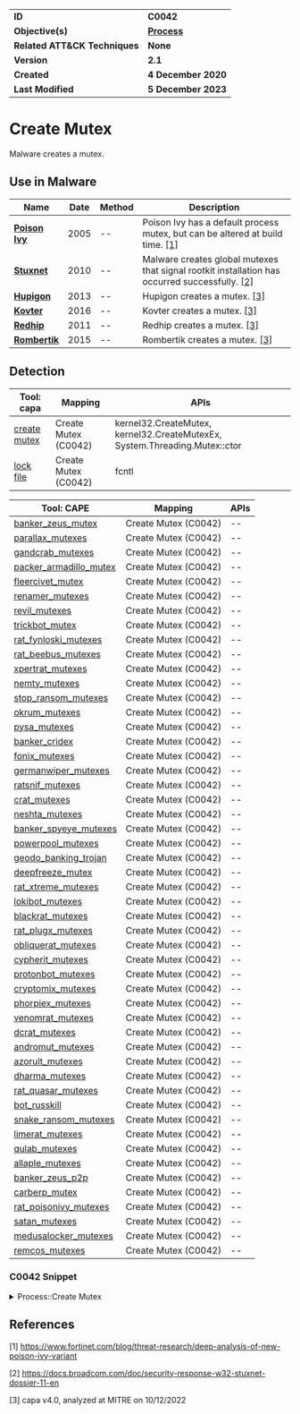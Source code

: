 <table>
<tr>
<td><b>ID</b></td>
<td><b>C0042</b></td>
</tr>
<tr>
<td><b>Objective(s)</b></td>
<td><b><a href="../process">Process</a></b></td>
</tr>
<tr>
<td><b>Related ATT&CK Techniques</b></td>
<td><b>None</b></td>
</tr>
<tr>
<td><b>Version</b></td>
<td><b>2.1</b></td>
</tr>
<tr>
<td><b>Created</b></td>
<td><b>4 December 2020</b></td>
</tr>
<tr>
<td><b>Last Modified</b></td>
<td><b>5 December 2023</b></td>
</tr>
</table>


# Create Mutex

Malware creates a mutex. 

## Use in Malware

|Name|Date|Method|Description|
|---|---|---|---|
|[**Poison Ivy**](../../xample-malware/poison-ivy.md)|2005|--|Poison Ivy has a default process mutex, but can be altered at build time. [[1]](#1)|
|[**Stuxnet**](../../xample-malware/stuxnet.md)|2010|--|Malware creates global mutexes that signal rootkit installation has occurred successfully. [[2]](#2)|
|[**Hupigon**](../../xample-malware/hupigon.md)|2013|--|Hupigon creates a mutex. [[3]](#3)|
|[**Kovter**](../../xample-malware/kovter.md)|2016|--|Kovter creates a mutex. [[3]](#3)|
|[**Redhip**](../../xample-malware/redhip.md)|2011|--|Redhip creates a mutex. [[3]](#3)|
|[**Rombertik**](../../xample-malware/rombertik.md)|2015|--|Rombertik creates a mutex. [[3]](#3)|

## Detection

|Tool: capa|Mapping|APIs|
|---|---|---|
|[create mutex](https://github.com/mandiant/capa-rules/blob/master/host-interaction/mutex/create-mutex.yml)|Create Mutex (C0042)|kernel32.CreateMutex, kernel32.CreateMutexEx, System.Threading.Mutex::ctor|
|[lock file](https://github.com/mandiant/capa-rules/blob/master/host-interaction/mutex/lock-file.yml)|Create Mutex (C0042)|fcntl|

|Tool: CAPE|Mapping|APIs|
|---|---|---|
|[banker_zeus_mutex](https://github.com/CAPESandbox/community/tree/master/modules/signatures/banker_zeus_mutex.py)|Create Mutex (C0042)|--|
|[parallax_mutexes](https://github.com/CAPESandbox/community/tree/master/modules/signatures/parallax_mutexes.py)|Create Mutex (C0042)|--|
|[gandcrab_mutexes](https://github.com/CAPESandbox/community/tree/master/modules/signatures/gandcrab_mutexes.py)|Create Mutex (C0042)|--|
|[packer_armadillo_mutex](https://github.com/CAPESandbox/community/tree/master/modules/signatures/packer_armadillo_mutex.py)|Create Mutex (C0042)|--|
|[fleercivet_mutex](https://github.com/CAPESandbox/community/tree/master/modules/signatures/fleercivet_mutex.py)|Create Mutex (C0042)|--|
|[renamer_mutexes](https://github.com/CAPESandbox/community/tree/master/modules/signatures/renamer_mutexes.py)|Create Mutex (C0042)|--|
|[revil_mutexes](https://github.com/CAPESandbox/community/tree/master/modules/signatures/revil_mutexes.py)|Create Mutex (C0042)|--|
|[trickbot_mutex](https://github.com/CAPESandbox/community/tree/master/modules/signatures/trickbot_mutex.py)|Create Mutex (C0042)|--|
|[rat_fynloski_mutexes](https://github.com/CAPESandbox/community/tree/master/modules/signatures/rat_fynloski_mutexes.py)|Create Mutex (C0042)|--|
|[rat_beebus_mutexes](https://github.com/CAPESandbox/community/tree/master/modules/signatures/rat_beebus_mutexes.py)|Create Mutex (C0042)|--|
|[xpertrat_mutexes](https://github.com/CAPESandbox/community/tree/master/modules/signatures/xpertrat_mutexes.py)|Create Mutex (C0042)|--|
|[nemty_mutexes](https://github.com/CAPESandbox/community/tree/master/modules/signatures/nemty_mutexes.py)|Create Mutex (C0042)|--|
|[stop_ransom_mutexes](https://github.com/CAPESandbox/community/tree/master/modules/signatures/stop_ransom_mutexes.py)|Create Mutex (C0042)|--|
|[okrum_mutexes](https://github.com/CAPESandbox/community/tree/master/modules/signatures/okrum_mutexes.py)|Create Mutex (C0042)|--|
|[pysa_mutexes](https://github.com/CAPESandbox/community/tree/master/modules/signatures/pysa_mutexes.py)|Create Mutex (C0042)|--|
|[banker_cridex](https://github.com/CAPESandbox/community/tree/master/modules/signatures/banker_cridex.py)|Create Mutex (C0042)|--|
|[fonix_mutexes](https://github.com/CAPESandbox/community/tree/master/modules/signatures/fonix_mutexes.py)|Create Mutex (C0042)|--|
|[germanwiper_mutexes](https://github.com/CAPESandbox/community/tree/master/modules/signatures/germanwiper_mutexes.py)|Create Mutex (C0042)|--|
|[ratsnif_mutexes](https://github.com/CAPESandbox/community/tree/master/modules/signatures/ratsnif_mutexes.py)|Create Mutex (C0042)|--|
|[crat_mutexes](https://github.com/CAPESandbox/community/tree/master/modules/signatures/crat_mutexes.py)|Create Mutex (C0042)|--|
|[neshta_mutexes](https://github.com/CAPESandbox/community/tree/master/modules/signatures/neshta_mutexes.py)|Create Mutex (C0042)|--|
|[banker_spyeye_mutexes](https://github.com/CAPESandbox/community/tree/master/modules/signatures/banker_spyeye_mutexes.py)|Create Mutex (C0042)|--|
|[powerpool_mutexes](https://github.com/CAPESandbox/community/tree/master/modules/signatures/powerpool_mutexes.py)|Create Mutex (C0042)|--|
|[geodo_banking_trojan](https://github.com/CAPESandbox/community/tree/master/modules/signatures/geodo_banking_trojan.py)|Create Mutex (C0042)|--|
|[deepfreeze_mutex](https://github.com/CAPESandbox/community/tree/master/modules/signatures/deepfreeze_mutex.py)|Create Mutex (C0042)|--|
|[rat_xtreme_mutexes](https://github.com/CAPESandbox/community/tree/master/modules/signatures/rat_xtreme_mutexes.py)|Create Mutex (C0042)|--|
|[lokibot_mutexes](https://github.com/CAPESandbox/community/tree/master/modules/signatures/lokibot_mutexes.py)|Create Mutex (C0042)|--|
|[blackrat_mutexes](https://github.com/CAPESandbox/community/tree/master/modules/signatures/blackrat_mutexes.py)|Create Mutex (C0042)|--|
|[rat_plugx_mutexes](https://github.com/CAPESandbox/community/tree/master/modules/signatures/rat_plugx_mutexes.py)|Create Mutex (C0042)|--|
|[obliquerat_mutexes](https://github.com/CAPESandbox/community/tree/master/modules/signatures/obliquerat_mutexes.py)|Create Mutex (C0042)|--|
|[cypherit_mutexes](https://github.com/CAPESandbox/community/tree/master/modules/signatures/cypherit_mutexes.py)|Create Mutex (C0042)|--|
|[protonbot_mutexes](https://github.com/CAPESandbox/community/tree/master/modules/signatures/protonbot_mutexes.py)|Create Mutex (C0042)|--|
|[cryptomix_mutexes](https://github.com/CAPESandbox/community/tree/master/modules/signatures/cryptomix_mutexes.py)|Create Mutex (C0042)|--|
|[phorpiex_mutexes](https://github.com/CAPESandbox/community/tree/master/modules/signatures/phorpiex_mutexes.py)|Create Mutex (C0042)|--|
|[venomrat_mutexes](https://github.com/CAPESandbox/community/tree/master/modules/signatures/venomrat_mutexes.py)|Create Mutex (C0042)|--|
|[dcrat_mutexes](https://github.com/CAPESandbox/community/tree/master/modules/signatures/dcrat_mutexes.py)|Create Mutex (C0042)|--|
|[andromut_mutexes](https://github.com/CAPESandbox/community/tree/master/modules/signatures/andromut_mutexes.py)|Create Mutex (C0042)|--|
|[azorult_mutexes](https://github.com/CAPESandbox/community/tree/master/modules/signatures/azorult_mutexes.py)|Create Mutex (C0042)|--|
|[dharma_mutexes](https://github.com/CAPESandbox/community/tree/master/modules/signatures/dharma_mutexes.py)|Create Mutex (C0042)|--|
|[rat_quasar_mutexes](https://github.com/CAPESandbox/community/tree/master/modules/signatures/rat_quasar_mutexes.py)|Create Mutex (C0042)|--|
|[bot_russkill](https://github.com/CAPESandbox/community/tree/master/modules/signatures/bot_russkill.py)|Create Mutex (C0042)|--|
|[snake_ransom_mutexes](https://github.com/CAPESandbox/community/tree/master/modules/signatures/snake_ransom_mutexes.py)|Create Mutex (C0042)|--|
|[limerat_mutexes](https://github.com/CAPESandbox/community/tree/master/modules/signatures/limerat_mutexes.py)|Create Mutex (C0042)|--|
|[qulab_mutexes](https://github.com/CAPESandbox/community/tree/master/modules/signatures/qulab_mutexes.py)|Create Mutex (C0042)|--|
|[allaple_mutexes](https://github.com/CAPESandbox/community/tree/master/modules/signatures/allaple_mutexes.py)|Create Mutex (C0042)|--|
|[banker_zeus_p2p](https://github.com/CAPESandbox/community/tree/master/modules/signatures/banker_zeus_p2p.py)|Create Mutex (C0042)|--|
|[carberp_mutex](https://github.com/CAPESandbox/community/tree/master/modules/signatures/carberp_mutex.py)|Create Mutex (C0042)|--|
|[rat_poisonivy_mutexes](https://github.com/CAPESandbox/community/tree/master/modules/signatures/rat_poisonivy_mutexes.py)|Create Mutex (C0042)|--|
|[satan_mutexes](https://github.com/CAPESandbox/community/tree/master/modules/signatures/satan_mutexes.py)|Create Mutex (C0042)|--|
|[medusalocker_mutexes](https://github.com/CAPESandbox/community/tree/master/modules/signatures/medusalocker_mutexes.py)|Create Mutex (C0042)|--|
|[remcos_mutexes](https://github.com/CAPESandbox/community/tree/master/modules/signatures/remcos_mutexes.py)|Create Mutex (C0042)|--|

### C0042 Snippet
<details>
<summary> Process::Create Mutex </summary>
SHA256: 0b8e662e7e595ef56396a298c367b74721d66591d856e8a8241fcdd60d08373c
Location: 0x402A1E
<pre>
push    eax     ; name of mutex
push    0x0     ; if the thread that creates the mutex owns it (false, in this case)
push    0x0     ; optional security descriptor set to NULL, so default security descriptor will be used
call    dword ptr [->KERNEL32.DLL::CreateMutexW]        ; call function to create mutex
</pre>
</details>

## References

<a name="1">[1]</a> https://www.fortinet.com/blog/threat-research/deep-analysis-of-new-poison-ivy-variant

<a name="2">[2]</a> https://docs.broadcom.com/doc/security-response-w32-stuxnet-dossier-11-en

<a name="3">[3]</a> capa v4.0, analyzed at MITRE on 10/12/2022
